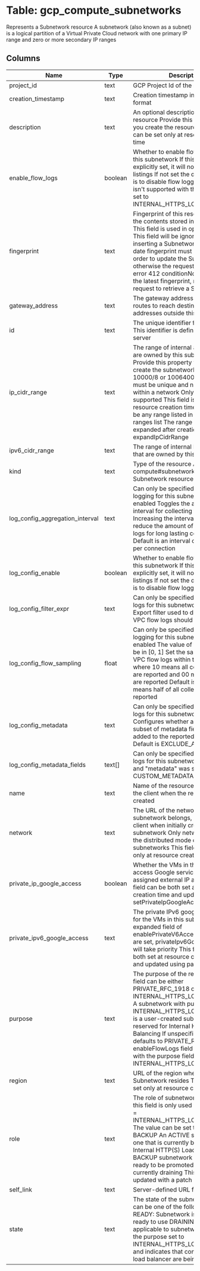 
# Table: gcp_compute_subnetworks
Represents a Subnetwork resource  A subnetwork (also known as a subnet) is a logical partition of a Virtual Private Cloud network with one primary IP range and zero or more secondary IP ranges
## Columns
| Name        | Type           | Description  |
| ------------- | ------------- | -----  |
|project_id|text|GCP Project Id of the resource|
|creation_timestamp|text|Creation timestamp in RFC3339 text format|
|description|text|An optional description of this resource Provide this property when you create the resource This field can be set only at resource creation time|
|enable_flow_logs|boolean|Whether to enable flow logging for this subnetwork If this field is not explicitly set, it will not appear in get listings If not set the default behavior is to disable flow logging This field isn't supported with the purpose field set to INTERNAL_HTTPS_LOAD_BALANCER|
|fingerprint|text|Fingerprint of this resource A hash of the contents stored in this object This field is used in optimistic locking This field will be ignored when inserting a Subnetwork An up-to-date fingerprint must be provided in order to update the Subnetwork, otherwise the request will fail with error 412 conditionNotMet  To see the latest fingerprint, make a get() request to retrieve a Subnetwork|
|gateway_address|text|The gateway address for default routes to reach destination addresses outside this subnetwork|
|id|text|The unique identifier for the resource This identifier is defined by the server|
|ip_cidr_range|text|The range of internal addresses that are owned by this subnetwork Provide this property when you create the subnetwork For example, 10000/8 or 1006400/10 Ranges must be unique and non-overlapping within a network Only IPv4 is supported This field is set at resource creation time The range can be any range listed in the Valid ranges list The range can be expanded after creation using expandIpCidrRange|
|ipv6_cidr_range|text|The range of internal IPv6 addresses that are owned by this subnetwork|
|kind|text|Type of the resource Always compute#subnetwork for Subnetwork resources|
|log_config_aggregation_interval|text|Can only be specified if VPC flow logging for this subnetwork is enabled Toggles the aggregation interval for collecting flow logs Increasing the interval time will reduce the amount of generated flow logs for long lasting connections Default is an interval of 5 seconds per connection|
|log_config_enable|boolean|Whether to enable flow logging for this subnetwork If this field is not explicitly set, it will not appear in get listings If not set the default behavior is to disable flow logging|
|log_config_filter_expr|text|Can only be specified if VPC flow logs for this subnetwork is enabled Export filter used to define which VPC flow logs should be logged|
|log_config_flow_sampling|float|Can only be specified if VPC flow logging for this subnetwork is enabled The value of the field must be in [0, 1] Set the sampling rate of VPC flow logs within the subnetwork where 10 means all collected logs are reported and 00 means no logs are reported Default is 05, which means half of all collected logs are reported|
|log_config_metadata|text|Can only be specified if VPC flow logs for this subnetwork is enabled Configures whether all, none or a subset of metadata fields should be added to the reported VPC flow logs Default is EXCLUDE_ALL_METADATA|
|log_config_metadata_fields|text[]|Can only be specified if VPC flow logs for this subnetwork is enabled and "metadata" was set to CUSTOM_METADATA|
|name|text|Name of the resource Provided by the client when the resource is created|
|network|text|The URL of the network to which this subnetwork belongs, provided by the client when initially creating the subnetwork Only networks that are in the distributed mode can have subnetworks This field can be set only at resource creation time|
|private_ip_google_access|boolean|Whether the VMs in this subnet can access Google services without assigned external IP addresses This field can be both set at resource creation time and updated using setPrivateIpGoogleAccess|
|private_ipv6_google_access|text|The private IPv6 google access type for the VMs in this subnet This is an expanded field of enablePrivateV6Access If both fields are set, privateIpv6GoogleAccess will take priority  This field can be both set at resource creation time and updated using patch|
|purpose|text|The purpose of the resource. This field can be either PRIVATE_RFC_1918 or INTERNAL_HTTPS_LOAD_BALANCER A subnetwork with purpose set to INTERNAL_HTTPS_LOAD_BALANCER is a user-created subnetwork that is reserved for Internal HTTP(S) Load Balancing If unspecified, the purpose defaults to PRIVATE_RFC_1918 The enableFlowLogs field isn't supported with the purpose field set to INTERNAL_HTTPS_LOAD_BALANCE|
|region|text|URL of the region where the Subnetwork resides This field can be set only at resource creation time|
|role|text|The role of subnetwork Currently, this field is only used when purpose = INTERNAL_HTTPS_LOAD_BALANCER The value can be set to ACTIVE or BACKUP An ACTIVE subnetwork is one that is currently being used for Internal HTTP(S) Load Balancing A BACKUP subnetwork is one that is ready to be promoted to ACTIVE or is currently draining This field can be updated with a patch request|
|self_link|text|Server-defined URL for the resource|
|state|text|The state of the subnetwork, which can be one of the following values: READY: Subnetwork is created and ready to use DRAINING: only applicable to subnetworks that have the purpose set to INTERNAL_HTTPS_LOAD_BALANCER and indicates that connections to the load balancer are being drained|
